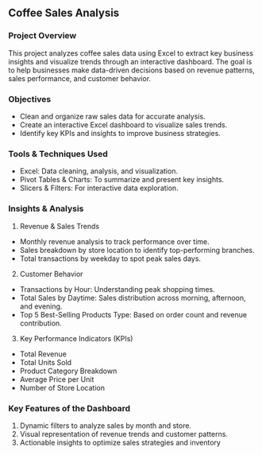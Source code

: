 ## Coffee Sales Analysis

### Project Overview
This project analyzes coffee sales data using Excel to extract key business insights and visualize trends through an interactive dashboard. The goal is to help businesses make data-driven decisions based on revenue patterns, sales performance, and customer behavior.

### Objectives
- Clean and organize raw sales data for accurate analysis.
- Create an interactive Excel dashboard to visualize sales trends.
- Identify key KPIs and insights to improve business strategies.

### Tools & Techniques Used
- Excel: Data cleaning, analysis, and visualization.
- Pivot Tables & Charts: To summarize and present key insights.
- Slicers & Filters: For interactive data exploration.

### Insights & Analysis
1. Revenue & Sales Trends
- Monthly revenue analysis to track performance over time.
- Sales breakdown by store location to identify top-performing branches.
- Total transactions by weekday to spot peak sales days.

2. Customer Behavior
- Transactions by Hour: Understanding peak shopping times.
- Total Sales by Daytime: Sales distribution across morning, afternoon, and evening.
- Top 5 Best-Selling Products Type: Based on order count and revenue contribution.

3. Key Performance Indicators (KPIs)
- Total Revenue
- Total Units Sold
- Product Category Breakdown
- Average Price per Unit
- Number of Store Location

### Key Features of the Dashboard
1. Dynamic filters to analyze sales by month and store.
2. Visual representation of revenue trends and customer patterns.
3. Actionable insights to optimize sales strategies and inventory 
